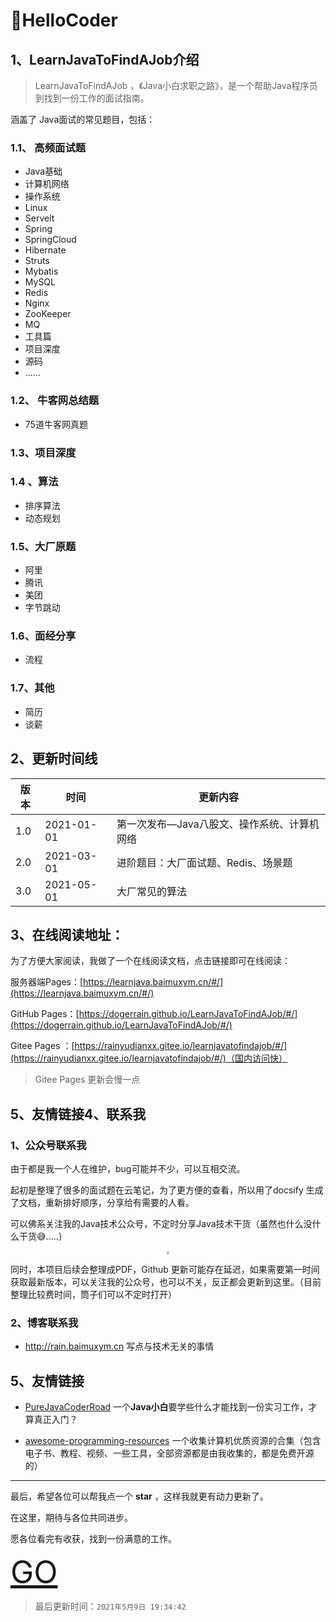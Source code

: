 # 💐HelloCoder

## 1、LearnJavaToFindAJob介绍

> LearnJavaToFindAJob ，《Java小白求职之路》，是一个帮助Java程序员到找到一份工作的面试指南。

涵盖了 Java面试的常见题目，包括：

### 1.1、 高频面试题

- Java基础
- 计算机网络
- 操作系统
- Linux
- Servelt
- Spring
- SpringCloud
- Hibernate
- Struts
- Mybatis
- MySQL
- Redis
- Nginx
- ZooKeeper
- MQ
- 工具篇
- 项目深度
- 源码
- ......

### 1.2、 牛客网总结题

- 75道牛客网真题

### 1.3、项目深度

### 1.4 、算法

- 排序算法
- 动态规划

### 1.5、大厂原题

- 阿里
- 腾讯
- 美团
- 字节跳动

### 1.6、面经分享

- 流程

### 1.7、其他

- 简历
- 谈薪

## 2、更新时间线

| 版本 | 时间       | 更新内容                                    |
| ---- | ---------- | ------------------------------------------- |
| 1.0  | 2021-01-01 | 第一次发布—Java八股文、操作系统、计算机网络 |
| 2.0  | 2021-03-01 | 进阶题目：大厂面试题、Redis、场景题         |
| 3.0  | 2021-05-01 | 大厂常见的算法                              |



## 3、在线阅读地址：

为了方便大家阅读，我做了一个在线阅读文档，点击链接即可在线阅读：

 

服务器端Pages：[https://learnjava.baimuxym.cn/#/](https://learnjava.baimuxym.cn/#/)

GitHub Pages：[https://dogerrain.github.io/LearnJavaToFindAJob/#/](https://dogerrain.github.io/LearnJavaToFindAJob/#/)

Gitee Pages ：[https://rainyudianxx.gitee.io/learnjavatofindajob/#/](https://rainyudianxx.gitee.io/learnjavatofindajob/#/)（国内访问快）

> Gitee Pages  更新会慢一点

## 5、友情链接4、联系我

### 1、公众号联系我

由于都是我一个人在维护，bug可能并不少，可以互相交流。

起初是整理了很多的面试题在云笔记，为了更方便的查看，所以用了docsify 生成了文档，重新排好顺序，分享给有需要的人看。

可以佛系关注我的Java技术公众号，不定时分享Java技术干货（虽然也什么没什么干货😅.....）

<div align="center"> <img src="https://cdn.jsdelivr.net/gh/DogerRain/image@main/Home/wuli_HelloCoder.png"  style="zoom:30%;"></img> </div>

 

同时，本项目后续会整理成PDF，Github 更新可能存在延迟，如果需要第一时间获取最新版本，可以关注我的公众号，也可以不关，反正都会更新到这里。（目前整理比较费时间，筒子们可以不定时打开）



### 2、博客联系我

- <a hrep="http://rain.baimuxym.cn"  target="_blank">http://rain.baimuxym.cn</a> 写点与技术无关的事情



## 5、友情链接

- [PureJavaCoderRoad](https://github.com/DogerRain/PureJavaCoderRoad)   一个**Java小白**要学些什么才能找到一份实习工作，才算真正入门？

- [awesome-programming-resources](https://github.com/DogerRain/awesome-programming-resources)  一个收集计算机优质资源的合集（包含电子书、教程、视频、一些工具，全部资源都是由我收集的，都是免费开源的）

  

---

最后，希望各位可以帮我点一个 **star** ，这样我就更有动力更新了。 

在这里，期待与各位共同进步。

愿各位看完有收获，找到一份满意的工作。



<font style="color:black;font-size:50px;font-weight:2px;text-algin:center">[GO](/articles\Java基础\Java基础面试题.md)</font>



> 最后更新时间：`2021年5月9日 19:34:42`

